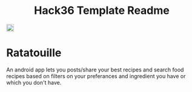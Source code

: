 <h1 align="center">Hack36 Template Readme</h1>
<p align="center">
</p>

<a href="https://hack36.com"> <img src="http://bit.ly/BuiltAtHack36" height=20px> </a>

# Ratatouille

An android app lets you posts/share your best recipes and search food recipes based on filters on your preferances and ingredient you have or which you don't have.
